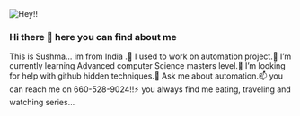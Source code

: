 <picture>
 <source media="(prefers-color-scheme: dark)" srcset="https://user-images.githubusercontent.com/122947550/216118306-ae60d8ea-3238-4a2a-9a97-3f4c120fdb98.png">
 <source media="(prefers-color-scheme: light)" srcset="https://user-images.githubusercontent.com/122947550/216122417-5e1f9a00-64bd-4c38-9c56-7585e7cb182f.png">
 <img alt="Hey!!" src="https://user-images.githubusercontent.com/122947550/216118008-39b4a195-ad20-4108-8f11-a89dcab386e3.png">
</picture>

### Hi there 👋 here you can find about me 
 This is Sushma... im from India .🔭 I used to work on automation project.🌱 I’m currently learning Advanced computer Science masters level.🤔 I’m looking for help with github hidden techniques.💬 Ask me about automation.📫 you can reach me on 660-528-9024!!⚡ you always find me eating, traveling and watching series...

<!--
**Sushma2506/Sushma2506** is a ✨ _special_ ✨ repository because its `README.md` (this file) appears on your GitHub profile.
